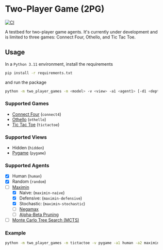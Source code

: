 # Two-Player Game (2PG)

[![CI](https://github.com/anwaralameddin/2pg/actions/workflows/ci.yml/badge.svg)](https://github.com/anwaralameddin/2pg/actions/workflows/ci.yml)

A testbed for two-player game agents. It's currently under development and
is limited to three games: Connect Four, Othello, and Tic Tac Toe.


## Usage

In a <code>Python 3.11</code> environment, install the requirements
```bash
pip install -r requirements.txt
```
and run the package
```bash
python -m two_player_games -m <model> -v <view> -a1 <agent1> [-d1 <depth1>] -a2 <agent2> [-d2 <depth2>]
```
### Supported Games

- [Connect Four](https://en.wikipedia.org/wiki/Connect_Four) (<code>connect4</code>)
- [Othello](https://en.wikipedia.org/wiki/Reversi#Othello) (<code>othello</code>)
- [Tic Tac Toe](https://en.wikipedia.org/wiki/Tic-tac-toe) (<code>tictactoe</code>)

### Supported Views

- Hidden (<code>hidden</code>)
- [Pygame](https://www.pygame.org/news) (<code>pygame</code>)

### Supported Agents

- [X] Human (<code>human</code>)
- [X] Random (<code>random</code>)
- [ ] [Maximin](https://en.wikipedia.org/wiki/Minimax)
    - [X] Naive: (<code>maximin-naive</code>)
    - [X] Defensive: (<code>maximin-defensive</code>)
    - [X] Stochastic: (<code>maximin-stochastic</code>)
    - [ ] [Negamax](https://en.wikipedia.org/wiki/Negamax)
    - [ ] [Alpha-Beta Pruning](https://en.wikipedia.org/wiki/Alpha%E2%80%93beta_pruning)
- [ ] [Monte Carlo Tree Search (MCTS)](https://en.wikipedia.org/wiki/Monte_Carlo_tree_search)
<!-- TODO Consider implementing the following agents -->
<!-- - [ ] [Deep Learning](https://en.wikipedia.org/wiki/Deep_learning) -->
<!-- - [ ] [Evolutionary Algorithm](https://en.wikipedia.org/wiki/Evolutionary_algorithm) -->
<!-- - [ ] [Genetic Algorithm (GA)](https://en.wikipedia.org/wiki/Genetic_algorithm) -->
<!-- - [ ] [Heuristic](https://en.wikipedia.org/wiki/Heuristic_(computer_science)) -->
<!-- - [ ] [Iterative Deepening](https://en.wikipedia.org/wiki/Iterative_deepening_depth-first_search) -->
<!-- - [ ] [Killer Heuristic](https://en.wikipedia.org/wiki/Killer_heuristic) -->
<!-- - [ ] [Late Move Reduction (LMR)](https://en.wikipedia.org/wiki/Late_move_reduction) -->
<!-- - [ ] [Null Move Heuristic](https://en.wikipedia.org/wiki/Null-move_heuristic) -->
<!-- - [ ] [Principal Variation Search (PVS)](https://en.wikipedia.org/wiki/Principal_variation_search) -->
<!-- - [ ] [Quiescence Search](https://en.wikipedia.org/wiki/Quiescence_search) -->
<!-- - [ ] [Reinforcement Learning (RL)](https://en.wikipedia.org/wiki/Reinforcement_learning) -->
<!-- - [ ] [Transposition Table](https://en.wikipedia.org/wiki/Transposition_table) -->



### Example

```bash
python -m two_player_games -m tictactoe -v pygame -a1 human -a2 maximin-naive -d2 6
```
